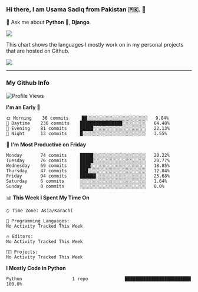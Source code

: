### Hi there, I am Usama Sadiq from Pakistan 🇵🇰. 👋

💬 Ask me about **Python** 🐍, **Django**. <!-- , Testing, Docker, Jenkins Automation, -->

<!--  
🗣 I love to talk about
  - Automating day-to-day stuff using Python
  - **Urdu Literature** 📚, **Anime** 💻, **Manga** 📜, **Light Novels** 📜, **Comics** 📱.  
-->

<img align="center" src="https://github-readme-stats.vercel.app/api?username=UsamaSadiq&custom_title=My Stats&show_icons=true&theme=dark&count_private=true&include_all_commits=true" />

This chart shows the languages I mostly work on in my personal projects that are hosted on Github.

<img align="center" src="https://github-readme-stats.vercel.app/api/top-langs/?username=UsamaSadiq&langs_count=10&layout=compact" />

--- 
### My Github Info
<!--START_SECTION:waka-->
![Profile Views](http://img.shields.io/badge/Profile%20Views-1-blue)

**I'm an Early 🐤** 

```text
🌞 Morning    36 commits     ██░░░░░░░░░░░░░░░░░░░░░░░   9.84% 
🌆 Daytime    236 commits    ████████████████░░░░░░░░░   64.48% 
🌃 Evening    81 commits     █████░░░░░░░░░░░░░░░░░░░░   22.13% 
🌙 Night      13 commits     █░░░░░░░░░░░░░░░░░░░░░░░░   3.55%

```
📅 **I'm Most Productive on Friday** 

```text
Monday       74 commits     █████░░░░░░░░░░░░░░░░░░░░   20.22% 
Tuesday      76 commits     █████░░░░░░░░░░░░░░░░░░░░   20.77% 
Wednesday    69 commits     ████░░░░░░░░░░░░░░░░░░░░░   18.85% 
Thursday     47 commits     ███░░░░░░░░░░░░░░░░░░░░░░   12.84% 
Friday       94 commits     ██████░░░░░░░░░░░░░░░░░░░   25.68% 
Saturday     6 commits      ░░░░░░░░░░░░░░░░░░░░░░░░░   1.64% 
Sunday       0 commits      ░░░░░░░░░░░░░░░░░░░░░░░░░   0.0%

```


📊 **This Week I Spent My Time On** 

```text
⌚︎ Time Zone: Asia/Karachi

💬 Programming Languages: 
No Activity Tracked This Week

🔥 Editors: 
No Activity Tracked This Week

🐱‍💻 Projects: 
No Activity Tracked This Week

```

**I Mostly Code in Python** 

```text
Python                   1 repo              █████████████████████████   100.0%

```



<!--END_SECTION:waka-->
<!--
**UsamaSadiq/UsamaSadiq** is a ✨ _special_ ✨ repository because its `README.md` (this file) appears on your GitHub profile.

Here are some ideas to get you started:

- 🔭 I’m currently working on ...
- 🌱 I’m currently learning ...
- 👯 I’m looking to collaborate on ...
- 🤔 I’m looking for help with ...
- 📫 How to reach me: ...
- 😄 Pronouns: ...
- ⚡ Fun fact: ...
-->
